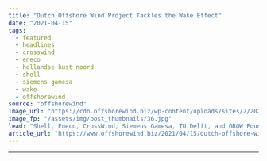 ```yaml
---
title: "Dutch Offshore Wind Project Tackles the Wake Effect"
date: "2021-04-15"
tags: 
  - featured
  - headlines
  - crosswind
  - eneco
  - hollandse kust noord
  - shell
  - siemens gamesa
  - wake
  - offshorewind
source: "offshorewind"
image_url: "https://cdn.offshorewind.biz/wp-content/uploads/sites/2/2021/04/15131504/CrossWind-Gathers-the-Wake-Crowd.jpg"
image_fp: "/assets/img/post_thumbnails/36.jpg"
lead: "Shell, Eneco, CrossWind, Siemens Gamesa, TU Delft, and GROW Foundation have started the work"
article_url: "https://www.offshorewind.biz/2021/04/15/dutch-offshore-wind-project-tackles-the-wake-effect/"
---
```


---
